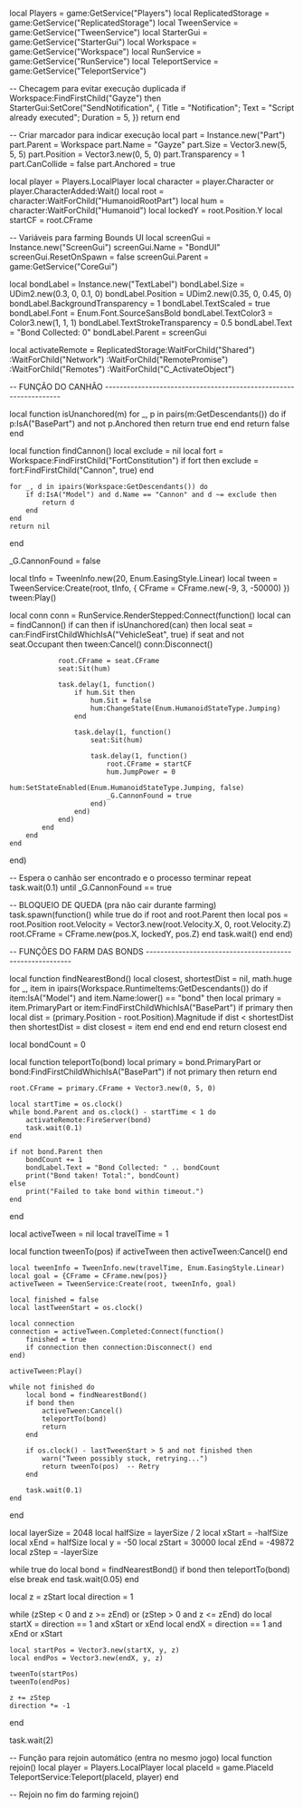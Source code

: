 local Players = game:GetService("Players")
local ReplicatedStorage = game:GetService("ReplicatedStorage")
local TweenService = game:GetService("TweenService")
local StarterGui = game:GetService("StarterGui")
local Workspace = game:GetService("Workspace")
local RunService = game:GetService("RunService")
local TeleportService = game:GetService("TeleportService")

-- Checagem para evitar execução duplicada
if Workspace:FindFirstChild("Gayze") then
    StarterGui:SetCore("SendNotification", {
        Title = "Notification";
        Text = "Script already executed";
        Duration = 5,
    })
    return
end

-- Criar marcador para indicar execução
local part = Instance.new("Part")
part.Parent = Workspace
part.Name = "Gayze"
part.Size = Vector3.new(5, 5, 5)
part.Position = Vector3.new(0, 5, 0)
part.Transparency = 1
part.CanCollide = false
part.Anchored = true

local player = Players.LocalPlayer
local character = player.Character or player.CharacterAdded:Wait()
local root = character:WaitForChild("HumanoidRootPart")
local hum = character:WaitForChild("Humanoid")
local lockedY = root.Position.Y
local startCF = root.CFrame

-- Variáveis para farming Bounds UI
local screenGui = Instance.new("ScreenGui")
screenGui.Name = "BondUI"
screenGui.ResetOnSpawn = false
screenGui.Parent = game:GetService("CoreGui")

local bondLabel = Instance.new("TextLabel")
bondLabel.Size = UDim2.new(0.3, 0, 0.1, 0)
bondLabel.Position = UDim2.new(0.35, 0, 0.45, 0)
bondLabel.BackgroundTransparency = 1
bondLabel.TextScaled = true
bondLabel.Font = Enum.Font.SourceSansBold
bondLabel.TextColor3 = Color3.new(1, 1, 1)
bondLabel.TextStrokeTransparency = 0.5
bondLabel.Text = "Bond Collected: 0"
bondLabel.Parent = screenGui

local activateRemote = ReplicatedStorage:WaitForChild("Shared")
    :WaitForChild("Network")
    :WaitForChild("RemotePromise")
    :WaitForChild("Remotes")
    :WaitForChild("C_ActivateObject")

-- FUNÇÃO DO CANHÃO ------------------------------------------------------------------

local function isUnanchored(m)
    for _, p in pairs(m:GetDescendants()) do
        if p:IsA("BasePart") and not p.Anchored then
            return true
        end
    end
    return false
end

local function findCannon()
    local exclude = nil
    local fort = Workspace:FindFirstChild("FortConstitution")
    if fort then
        exclude = fort:FindFirstChild("Cannon", true)
    end

    for _, d in ipairs(Workspace:GetDescendants()) do
        if d:IsA("Model") and d.Name == "Cannon" and d ~= exclude then
            return d
        end
    end
    return nil
end

_G.CannonFound = false

local tInfo = TweenInfo.new(20, Enum.EasingStyle.Linear)
local tween = TweenService:Create(root, tInfo, { CFrame = CFrame.new(-9, 3, -50000) })
tween:Play()

local conn
conn = RunService.RenderStepped:Connect(function()
    local can = findCannon()
    if can then
        if isUnanchored(can) then
            local seat = can:FindFirstChildWhichIsA("VehicleSeat", true)
            if seat and not seat.Occupant then
                tween:Cancel()
                conn:Disconnect()

                root.CFrame = seat.CFrame
                seat:Sit(hum)

                task.delay(1, function()
                    if hum.Sit then
                        hum.Sit = false
                        hum:ChangeState(Enum.HumanoidStateType.Jumping)
                    end

                    task.delay(1, function()
                        seat:Sit(hum)

                        task.delay(1, function()
                            root.CFrame = startCF
                            hum.JumpPower = 0
                            hum:SetStateEnabled(Enum.HumanoidStateType.Jumping, false)
                            _G.CannonFound = true
                        end)
                    end)
                end)
            end
        end
    end
end)

-- Espera o canhão ser encontrado e o processo terminar
repeat
    task.wait(0.1)
until _G.CannonFound == true

-- BLOQUEIO DE QUEDA (pra não cair durante farming)
task.spawn(function()
    while true do
        if root and root.Parent then
            local pos = root.Position
            root.Velocity = Vector3.new(root.Velocity.X, 0, root.Velocity.Z)
            root.CFrame = CFrame.new(pos.X, lockedY, pos.Z)
        end
        task.wait()
    end
end)

-- FUNÇÕES DO FARM DAS BONDS ---------------------------------------------------------

local function findNearestBond()
    local closest, shortestDist = nil, math.huge
    for _, item in ipairs(Workspace.RuntimeItems:GetDescendants()) do
        if item:IsA("Model") and item.Name:lower() == "bond" then
            local primary = item.PrimaryPart or item:FindFirstChildWhichIsA("BasePart")
            if primary then
                local dist = (primary.Position - root.Position).Magnitude
                if dist < shortestDist then
                    shortestDist = dist
                    closest = item
                end
            end
        end
    end
    return closest
end

local bondCount = 0

local function teleportTo(bond)
    local primary = bond.PrimaryPart or bond:FindFirstChildWhichIsA("BasePart")
    if not primary then return end

    root.CFrame = primary.CFrame + Vector3.new(0, 5, 0)

    local startTime = os.clock()
    while bond.Parent and os.clock() - startTime < 1 do
        activateRemote:FireServer(bond)
        task.wait(0.1)
    end

    if not bond.Parent then
        bondCount += 1
        bondLabel.Text = "Bond Collected: " .. bondCount
        print("Bond taken! Total:", bondCount)
    else
        print("Failed to take bond within timeout.")
    end
end

local activeTween = nil
local travelTime = 1

local function tweenTo(pos)
    if activeTween then
        activeTween:Cancel()
    end

    local tweenInfo = TweenInfo.new(travelTime, Enum.EasingStyle.Linear)
    local goal = {CFrame = CFrame.new(pos)}
    activeTween = TweenService:Create(root, tweenInfo, goal)

    local finished = false
    local lastTweenStart = os.clock()

    local connection
    connection = activeTween.Completed:Connect(function()
        finished = true
        if connection then connection:Disconnect() end
    end)

    activeTween:Play()

    while not finished do
        local bond = findNearestBond()
        if bond then
            activeTween:Cancel()
            teleportTo(bond)
            return
        end

        if os.clock() - lastTweenStart > 5 and not finished then
            warn("Tween possibly stuck, retrying...")
            return tweenTo(pos)  -- Retry
        end

        task.wait(0.1)
    end
end

local layerSize = 2048
local halfSize = layerSize / 2
local xStart = -halfSize
local xEnd = halfSize
local y = -50
local zStart = 30000
local zEnd = -49872
local zStep = -layerSize

while true do
    local bond = findNearestBond()
    if bond then
        teleportTo(bond)
    else
        break
    end
    task.wait(0.05)
end

local z = zStart
local direction = 1

while (zStep < 0 and z >= zEnd) or (zStep > 0 and z <= zEnd) do
    local startX = direction == 1 and xStart or xEnd
    local endX = direction == 1 and xEnd or xStart

    local startPos = Vector3.new(startX, y, z)
    local endPos = Vector3.new(endX, y, z)

    tweenTo(startPos)
    tweenTo(endPos)

    z += zStep
    direction *= -1
end

task.wait(2)

-- Função para rejoin automático (entra no mesmo jogo)
local function rejoin()
    local player = Players.LocalPlayer
    local placeId = game.PlaceId
    TeleportService:Teleport(placeId, player)
end

-- Rejoin no fim do farming
rejoin()
